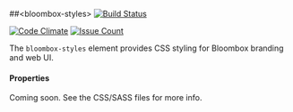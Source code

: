 
##&lt;bloombox-styles&gt;  [![Build Status](https://buildbot.hq.mm-corp.systems/jenkins/buildStatus/icon?job=Bloombox/elements/bloombox-styles)](https://buildbot.hq.mm-corp.systems/jenkins/job/Bloombox/elements/bloombox-styles)

[![Code Climate](https://codeclimate.com/repos/589fad7b1dec0b132f000001/badges/d1b71c6d56bf07269627/gpa.svg)](https://codeclimate.com/repos/589fad7b1dec0b132f000001/feed) [![Issue Count](https://codeclimate.com/repos/589fad7b1dec0b132f000001/badges/d1b71c6d56bf07269627/issue_count.svg)](https://codeclimate.com/repos/589fad7b1dec0b132f000001/feed)

The `bloombox-styles` element provides CSS styling for Bloombox branding and web UI.

#### Properties

Coming soon. See the CSS/SASS files for more info.
